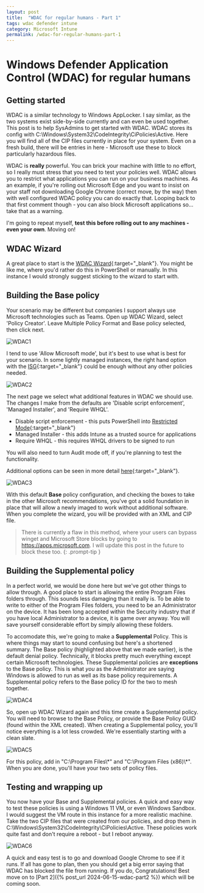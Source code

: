 ```yaml
---
layout: post
title:  "WDAC for regular humans - Part 1"
tags: wdac defender intune
category: Microsoft Intune
permalink: /wdac-for-regular-humans-part-1
---
```


# Windows Defender Application Control (WDAC) for regular humans
## Getting started

WDAC is a similar technology to Windows AppLocker. I say similar, as the two systems exist side-by-side currently and can even be used together. This post is to help SysAdmins to get started with WDAC. WDAC stores its config with C:\Windows\System32\CodeIntegrity\CiPolicies\Active. Here you will find all of the CIP files currently in place for your system. Even on a fresh build, there will be entries in here - Microsoft use these to block particularly hazardous files.

WDAC is **really** powerful. You can brick your machine with little to no effort, so I really must stress that you need to test your policies well. WDAC allows you to restrict what applications you can run on your business machines. As an example, if you're rolling out Microsoft Edge and you want to insist on your staff not downloading Google Chrome (correct move, by the way) then with well configured WDAC policy you can do exactly that. Looping back to that first comment though - you can also block Microsoft applications so... take that as a warning.

I'm going to repeat myself, **test this before rolling out to any machines - even your own**. Moving on!

## WDAC Wizard

A great place to start is the [WDAC Wizard](https://aka.ms/wdacwizard){:target="_blank"}. You might be like me, where you'd rather do this in PowerShell or manually. In this instance I would strongly suggest sticking to the wizard to start with.

## Building the Base policy

Your scenario may be different but companies I support always use Microsoft technologies such as Teams. Open up WDAC Wizard, select 'Policy Creator'. Leave Multiple Policy Format and Base policy selected, then click next. 

![WDAC1](/assets/wdac-part1/wdac1.png)

I tend to use 'Allow Microsoft mode', but it's best to use what is best for your scenario. In some lightly managed instances, the right hand option with the [ISG](https://learn.microsoft.com/en-us/windows/security/application-security/application-control/windows-defender-application-control/design/use-wdac-with-intelligent-security-graph#how-does-wdac-work-with-the-isg){:target="_blank"} could be enough without any other policies needed. 

![WDAC2](/assets/wdac-part1/wdac2.png)

The next page we select what additional features in WDAC we should use. The changes I make from the defaults are 'Disable script enforcement', 'Managed Installer', and 'Require WHQL'.

- Disable script enforcement - this puts PowerShell into [Restricted Mode](https://learn.microsoft.com/en-us/powershell/module/microsoft.powershell.core/about/about_language_modes?view=powershell-5.1#restrictedlanguage-mode){:target="_blank"}
- Managed Installer - this adds Intune as a trusted source for applications
- Require WHQL - this requires WHQL drivers to be signed to run

You will also need to turn Audit mode off, if you're planning to test the functionality.

Additional options can be seen in more detail [here](https://learn.microsoft.com/en-us/windows/security/application-security/application-control/windows-defender-application-control/design/select-types-of-rules-to-create#table-1-windows-defender-application-control-policy---policy-rule-options){:target="_blank"}.

![WDAC3](/assets/wdac-part1/wdac3.png)

With this default **Base** policy configuration, and checking the boxes to take in the other Microsoft recommendations, you've got a solid foundation in place that will allow a newly imaged to work without additional software. When you complete the wizard, you will be provided with an XML and CIP file. 

> There is currently a flaw in this method, where your users can bypass winget and Microsoft Store blocks by going to https://apps.microsoft.com. I will update this post in the future to block these too.
{: .prompt-tip }

## Building the Supplemental policy

In a perfect world, we would be done here but we've got other things to allow through. A good place to start is allowing the entire Program Files folders through. This sounds less damaging than it really is. To be able to write to either of the Program Files folders, you need to be an Administrator on the device. It has been long accepted within the Security industry that if you have local Administrator to a device, it is game over anyway. You will save yourself considerable effort by simply allowing these folders.

To accomodate this, we're going to make a **Supplemental** Policy. This is where things may start to sound confusing but here's a shortened summary. The Base policy (highlighted above that we made earlier), is the default denial policy. Technically, it blocks pretty much everything except certain Microsoft technologies. These Supplemental policies are **exceptions** to the Base policy. This is what *you* as the Administrator are saying Windows is allowed to run as well as its base policy requirements. A Supplemental policy refers to the Base policy ID for the two to mesh together.

![WDAC4](/assets/wdac-part1/wdac4.png)

So, open up WDAC Wizard again and this time create a Supplemental policy. You will need to browse to the Base Policy, or provide the Base Policy GUID (found within the XML created). When creating a Supplemental policy, you'll notice everything is a lot less crowded. We're essentially starting with a clean slate. 

![WDAC5](/assets/wdac-part1/wdac5.png)

For this policy, add in "C:\Program Files\\\*" and "C:\Program Files (x86)\\\*". When you are done, you'll have your two sets of policy files. 

## Testing and wrapping up

You now have your Base and Supplemental policies. A quick and easy way to test these policies is using a Windows 11 VM, or even Windows Sandbox. I would suggest the VM route in this instance for a more realistic machine. Take the two CIP files that were created from our policies, and drop them in C:\Windows\System32\CodeIntegrity\CiPolicies\Active. These policies work quite fast and don't require a reboot - but I reboot anyway. 

![WDAC6](/assets/wdac-part1/wdac6.png)

A quick and easy test is to go and download Google Chrome to see if it runs. If all has gone to plan, then you should get a big error saying that WDAC has blocked the file from running. If you do, Congratulations! Best move on to [Part 2]({% post_url 2024-06-15-wdac-part2 %}) which will be coming soon.